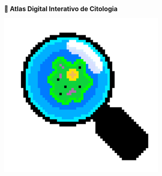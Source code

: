 ## 🧫 Atlas Digital Interativo de Citologia
![Imagem em estilo pixel-art que mostra uma lupa com uma célula dentro.](lupa-512x512.png)
